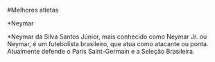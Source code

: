 #Melhores atletas

*Neymar

*Neymar da Silva Santos Júnior, mais conhecido como Neymar Jr. ou Neymar, é um 
futebolista brasileiro, que atua como atacante ou ponta. Atualmente defende o 
Paris Saint-Germain e a Seleção Brasileira.
